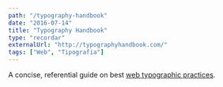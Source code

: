 ```yaml
---
path: "/typography-handbook"
date: "2016-07-14"
title: "Typography Handbook"
type: "recordar"
externalUrl: "http://typographyhandbook.com/"
tags: ["Web", "Tipografia"]
---
```


A concise, referential guide on best [web typographic practices](http://typographyhandbook.com/).
